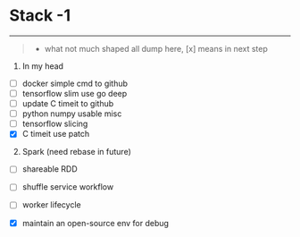 ﻿# Stack -1

---
> * what not much shaped all dump here, [x] means in next step

 1. In my head
- [ ] docker simple cmd to github
- [ ] tensorflow slim use go deep
- [ ] update C timeit to github
- [ ] python numpy usable misc
- [ ] tensorflow slicing
- [x] C timeit use patch

 2. Spark (need rebase in future)
- [ ] shareable RDD 
- [ ] shuffle service workflow
- [ ] worker lifecycle
- [x] maintain an open-source env for debug



